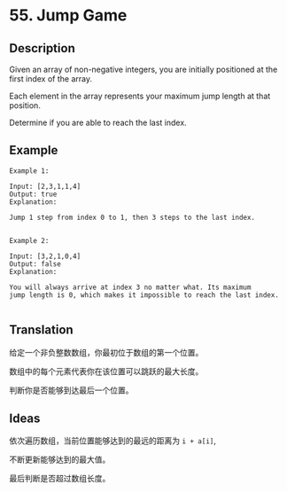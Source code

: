 # 55. Jump Game
## Description
Given an array of non-negative integers, you are initially positioned at the first index of the array.

Each element in the array represents your maximum jump length at that position.

Determine if you are able to reach the last index.

## Example
```$xslt
Example 1:

Input: [2,3,1,1,4]
Output: true
Explanation: 

Jump 1 step from index 0 to 1, then 3 steps to the last index.


Example 2:

Input: [3,2,1,0,4]
Output: false
Explanation: 

You will always arrive at index 3 no matter what. Its maximum
jump length is 0, which makes it impossible to reach the last index.
    
```
## Translation
给定一个非负整数数组，你最初位于数组的第一个位置。

数组中的每个元素代表你在该位置可以跳跃的最大长度。

判断你是否能够到达最后一个位置。

## Ideas

依次遍历数组，当前位置能够达到的最远的距离为 ```i + a[i]```,

不断更新能够达到的最大值。

最后判断是否超过数组长度。
